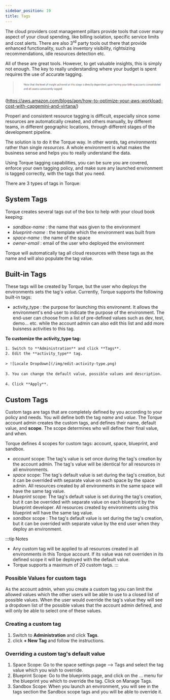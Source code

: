 ```yaml
---
sidebar_position: 19
title: Tags
---
```


The cloud providers cost management pillars provide tools that cover many aspect of your cloud spending, like billing isolation, specific service limits and cost alerts. There are also 3<sup>rd</sup> party tools out there that provide enhanced functionality, such as inventory visibility, rightsizing recommendations, idle resources detection etc. 

All of these are great tools. However, to get valuable insights, this is simply not enough. The key to really understanding where your budget is spent requires the use of accurate tagging.

> ![Locale Dropdown](/img/tags-quote.png)

(https://aws.amazon.com/blogs/apn/how-to-optimize-your-aws-workload-cost-with-capgemini-and-virtana/)

Properl and consistent resource tagging is difficult, especially since some resources are automatically created, and others manually, by different teams, in different geographic locations, through different stages of the development pipeline. 

The solution is to do it the Torque way. In other words, tag *environments* rather than single *resources*. A whole environment is what makes the business sense and helps you to really understand the data.

Using Torque tagging capabilities, you can be sure you are covered, enforce your own tagging policy, and make sure any launched environment is tagged correctly, with the tags that you need.

There are 3 types of tags in Torque:

## System Tags
  
  Torque creates several tags out of the box to help with your cloud book keeping:
  - *sandbox-name* : the name that was given to the environment
  - *blueprint-name* : the template which the environment was built from
  - *space-name* : the name of the space 
  - *owner-email* : email of the user who deployed the environment 

  Torque will automatically tag all cloud resources with these tags as the name and will also populate the tag value.

## Built-in Tags
  
  These tags will be created by Torque, but the user who deploys the environments sets the tag's *value*.
  Currently, Torque supports the following built-in tags:
  - activity_type : the purpose for launching this environemt. It allows the environment's end-user to indicate the purpose of the environment. The end-user can choose from a list of pre-defined values such as dev, test, demo... etc. while the account admin can also edit this list and add more buisness activities to this tag.

  **To customize the activity_type tag:**

    1. Switch to **Administration** and click **Tags**.
    2. Edit the **activity_type** tag.

    > ![Locale Dropdown](/img/edit-activity-type.png)

    3. You can change the default value, possible values and description.

    4. Click **Apply**.


## Custom Tags

Custom tags are tags that are completely defined by you according to your policy and needs. You will define both the tag *name* and *value*. The Torque account admin creates the custom tags, and defines their name, default value, and **scope**. The scope determines who will define their final value, and when. 

Torque defines 4 scopes for custom tags: account, space, blueprint, and sandbox. 

- *account* scope: The tag's value is set once during the tag's creation by the account admin. The tag's value will be identical for all resources in all environments. 
- *space* scope: The tag's default value is set during the tag's creation, but it can be overrided with separate value on each space by the space admin. All resources created by all environments in the same space will have the same tag value.
- *blueprint* scope: The tag's default value is set during the tag's creation, but it can be overrided with separate value on each blueprint by the blueprint developer. All resources created by environments using this blueprint will have the same tag value.
- *sandbox* scope : The tag's default value is set during the tag's creation, but it can be overrided with separate value by the end user when they deploy an environment.

:::tip Notes

- Any custom tag will be applied to all resources created in all environments in this Torque account. If its value was not overriden in its defined scope it will be deployed with the default value.
- Torque supports a maximum of 20 custom tags.
:::

### Possible Values for custom tags

As the account admin, when you create a custom tag you can limit the allowed values which the other users will be able to use to a closed list of possible values. When the user would override the tag's value they will see a dropdown list of the possible values that the account admin defined, and will only be able to select one of these values.

### Creating a custom tag

1. Switch to **Administration** and click **Tags**.
2. click **+ New Tag** and follow the instructions.

### Overriding a custom tag's default value

1. Space Scope: Go to the space settings page --> Tags and select the tag value which you wish to override.
2. Blueprint Scope: Go to the blueprints page, and click on the ... menu for the blueprint you which to override the tag. Click on Manage Tags.
3. Sandbox Scope: When you launch an environment, you will see in the tags section the Sandbox scope tags and you will be able to override it.